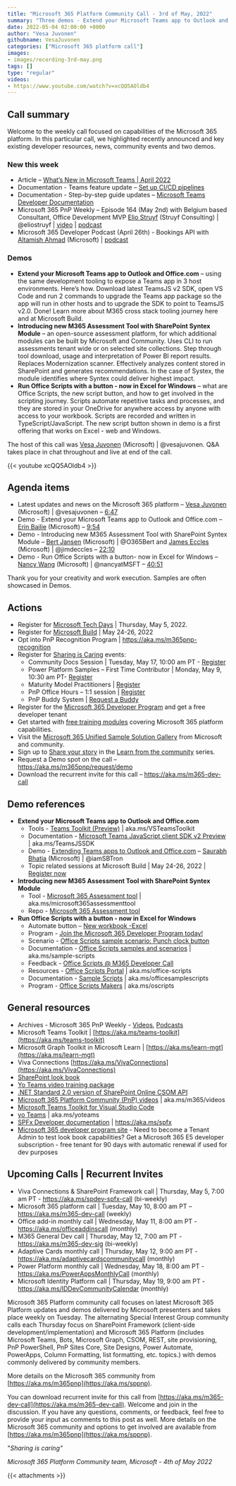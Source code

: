 ```yaml
---
title: "Microsoft 365 Platform Community Call - 3rd of May, 2022"
summary: "Three demos - Extend your Microsoft Teams app to Outlook and Office, Introducing new M365 Assessment Tool with SharePoint Syntex Module, and Run Office Scripts with a button- now in Excel for Windows.  Review latest articles, documents, and podcasts."
date: 2022-05-04 02:00:00 +0000
author: "Vesa Juvonen"
githubname: VesaJuvonen
categories: ["Microsoft 365 platform call"]
images:
- images/recording-3rd-may.png
tags: []
type: "regular"
videos:
- https://www.youtube.com/watch?v=xcQQ5AOldb4
---
```


## Call summary

Welcome to the weekly call focused on capabilities of the Microsoft 365 platform.  In this particular call, we highlighted recently announced and key existing developer resources, news, community events and two demos.

### New this week

* Article – [What’s New in Microsoft Teams \| April
    2022](https://techcommunity.microsoft.com/t5/microsoft-teams-blog/what-s-new-in-microsoft-teams-april-2022/ba-p/3297881)
* Documentation - Teams feature update – [Set up CI/CD
    pipelines](https://docs.microsoft.com/microsoftteams/platform/toolkit/use-cicd-template)
* Documentation - Step-by-step guide updates – [Microsoft Teams Developer
    Documentation](https://docs.microsoft.com/microsoftteams/platform/mstdd-landing)
* Microsoft 365 PnP Weekly – Episode 164 (May 2nd) with Belgium based
    Consultant, Office Development MVP [Elio
    Struyf](https://twitter.com/eliostruyf) (Struyf Consulting) \| @eliostruyf
    \| [video](https://pnp.github.io/blog/microsoft-365-pnp-weekly/episode-164/)
    \| [podcast](https://www.podbean.com/media/share/pb-euwht-1217b1b)
* Microsoft 365 Developer Podcast (April 26th) - Bookings API with [Altamish
    Ahmad](https://www.linkedin.com/in/altamishahmad/) (Microsoft) \|
    [podcast](https://www.m365devpodcast.com/e/bookings-api-with-altamish-ahmad/)

### Demos

* **Extend your Microsoft Teams app to Outlook and Office.com** – using the
    same development tooling to expose a Teams app in 3 host environments.
    Here’s how. Download latest TeamsJS v2 SDK, open VS Code and run 2 commands
    to upgrade the Teams app package so the app will run in other hosts and to
    upgrade the SDK to point to TeamsJS v2.0. Done! Learn more about M365 cross
    stack tooling journey here and at Microsoft Build.
* **Introducing new M365 Assessment Tool with SharePoint Syntex Module** – an
    open-source assessment platform, for which additional modules can be built
    by Microsoft and Community. Uses CLI to run assessments tenant wide or on
    selected site collections. Step through tool download, usage and
    interpretation of Power BI report results. Replaces Modernization scanner.
    Effectively analyzes content stored in SharePoint and generates
    recommendations. In the case of Systex, the module identifies where Syntex
    could deliver highest impact.
* **Run Office Scripts with a button - now in Excel for Windows** – what are
    Office Scripts, the new script button, and how to get involved in the
    scripting journey. Scripts automate repetitive tasks and processes, and they
    are stored in your OneDrive for anywhere access by anyone with access to
    your workbook. Scripts are recorded and written in TypeScript/JavaScript.
    The new script button shown in demo is a first offering that works on Excel
    \- web and Windows.

The host of this call was [Vesa Juvonen](http://twitter.com/vesajuvonen) (Microsoft) | @vesajuvonen. Q&A takes place in chat throughout and live at end of the call.

{{< youtube xcQQ5AOldb4 >}}

## Agenda items

* Latest updates and news on the Microsoft 365 platform – [Vesa
    Juvonen](http://twitter.com/vesajuvonen) (Microsoft) \| @vesajuvonen –
    [6:47](https://youtu.be/xcQQ5AOldb4?t=407)
* Demo - Extend your Microsoft Teams app to Outlook and Office.com – [Erin
    Bailie](https://www.linkedin.com/in/erinbailie/) (Microsoft) –
    [9:54](https://youtu.be/xcQQ5AOldb4?t=594)
* Demo - Introducing new M365 Assessment Tool with SharePoint Syntex Module –
    [Bert Jansen](http://twitter.com/O365Bert) (Microsoft) \| @O365Bert and
    [James Eccles](http://twitter.com/jimdeccles) (Microsoft) \| @jimdeccles –
    [22:10](https://youtu.be/xcQQ5AOldb4?t=1330)
* Demo - Run Office Scripts with a button- now in Excel for Windows – [Nancy
    Wang](http://twitter.com/nancyatMSFT) (Microsoft) \| @nancyatMSFT –
    [40:51](https://youtu.be/xcQQ5AOldb4?t=2451)


Thank you for your creativity and work execution. Samples are often showcased in Demos.

## Actions

* Register for [Microsoft Tech Days](https://aka.ms/techdays/m365) \|
    Thursday, May 5, 2022.
* Register for [Microsoft Build](http://register.build.microsoft.com) \| May
    24-26, 2022
* Opt into PnP Recognition Program \| <https://aka.ms/m365pnp-recognition>
* Register for [Sharing is Caring](https://pnp.github.io/sharing-is-caring/)
    events:
    * Community Docs Session \| Tuesday, May 17, 10:00 am PT -
        [Register](https://forms.microsoft.com/pages/responsepage.aspx?id=KtIy2vgLW0SOgZbwvQuRaXDXyCl9DkBHq4A2OG7uLpdUOUdFR0U1STdGS0lXUDA2Sk1YSE1WMEtHSy4u)
    * Power Platform Samples – First Time Contributor \| Monday, May 9, 10:30
        am PT-
        [Register](https://forms.office.com/pages/responsepage.aspx?id=KtIy2vgLW0SOgZbwvQuRaXDXyCl9DkBHq4A2OG7uLpdUMTFJWFFGVUxBNUFZQjZWRUdaOE5BMFkwNS4u)
    * Maturity Model Practitioners \| [Register](https://aka.ms/mm4m365)
    * PnP Office Hours – 1:1 session \|
        [Register](https://outlook.office365.com/owa/calendar/PnPSharingisCaring@warner.digital/bookings/)
    * PnP Buddy System \| [Request a
        Buddy](https://forms.office.com/Pages/ResponsePage.aspx?id=KtIy2vgLW0SOgZbwvQuRaXDXyCl9DkBHq4A2OG7uLpdUMjRRUVg4NElZUUJLTEY1TVVSVDJFRFpLRS4u)
* Register for the [Microsoft 365 Developer
    Program](https://aka.ms/m365/devprogram) and get a free developer tenant
* Get started with [free training modules](https://aka.ms/m365/dev/learn)
    covering Microsoft 365 platform capabilities.
* Visit the [Microsoft 365 Unified Sample Solution
    Gallery](https://adoption.microsoft.com/sample-solution-gallery) from
    Microsoft and community.
* Sign up to [Share your story](https://aka.ms/share-your-story) in the [Learn
    from the community](https://aka.ms/LearnFromTheCommunity/ThisWeek) series.
* Request a Demo spot on the call – <https://aka.ms/m365pnp/request/demo>
* Download the recurrent invite for this call – <https://aka.ms/m365-dev-call>

## Demo references

* **Extend your Microsoft Teams app to Outlook and Office.com**
    * Tools - [Teams Toolkit
        (Preview)](https://marketplace.visualstudio.com/items?itemName=TeamsDevApp.ms-teams-vscode-extension)
        \| aka.ms/VSTeamsToolkit
    * Documentation - [Microsoft Teams JavaScript client SDK v2
        Preview](https://docs.microsoft.com/microsoftteams/platform/m365-apps/using-teams-client-sdk-preview?tabs=manifest-teams-toolkit%2Cjavascript)
        \| aka.ms/TeamsJSSDK
    * Demo - [Extending Teams apps to Outlook and
        Office.com](https://youtu.be/JckgmonMbCM?t=1776) – [Saurabh
        Bhatia](http://twitter.com/iamSBTron) (Microsoft) \| @iamSBTron
    * Topic related sessions at Microsoft Build \| May 24-26, 2022 \|
        [Register now](http://register.build.microsoft.com)
* **Introducing new M365 Assessment Tool with SharePoint Syntex Module**
    * Tool - [Microsoft 365 Assessment
        tool](https://pnp.github.io/pnpassessment/index.html) \|
        aka.ms/microsoft365assessmenttool
    * Repo - [Microsoft 365 Assessment
        tool](https://github.com/pnp/pnpassessment)
* **Run Office Scripts with a button - now in Excel for Windows**
    * Automate button – [New workbook -Excel](https://excel.new/)
    * Program - [Join the Microsoft 365 Developer Program
        today!](https://developer.microsoft.com/microsoft-365/dev-program)
    * Scenario - [Office Scripts sample scenario: Punch clock button](https://docs.microsoft.com/office/dev/scripts/resources/scenarios/punch-clock)
    * Documentation - [Office Scripts samples and scenarios](https://docs.microsoft.com/office/dev/scripts/resources/samples/samples-overview) \| aka.ms/sample-scripts
    * Feedback - [Office Scripts @ M365 Developer
    Call](https://forms.office.com/r/0vP20FRKCN)
    * Resources - [Office Scripts
        Portal](https://developer.microsoft.com/office-scripts) \|
        aka.ms/office-scripts
    * Documentation - [Sample
        Scripts](https://docs.microsoft.com/office/dev/scripts/resources/samples/excel-samples)
        \| aka.ms/officesamplescripts
    * Program - [Office Scripts
        Makers](https://ux.microsoft.com/Panel/OfficeScriptsTrade?utm_campaign=tradesperson&utm_source=adhoc&utm_medium=presentation)
        \| aka.ms/oscripts

## General resources

* Archives - Microsoft 365 PnP Weekly - [Videos](https://www.youtube.com/playlist?list=PLR9nK3mnD-OVYI-St_CBiFfuL4CZbBpkC), [Podcasts](https://pnpweekly.podbean.com/)
* Microsoft Teams Toolkit | [https://aka.ms/teams-toolkit](https://aka.ms/teams-toolkit)
* Microsoft Graph Toolkit in Microsoft Learn | [https://aka.ms/learn-mgt](https://aka.ms/learn-mgt)
* Viva Connections [https://aka.ms/VivaConnections](https://aka.ms/VivaConnections)
* [SharePoint look book](https://lookbook.microsoft.com/?WT.mc_id=m365-24198-cxa)
* [Yo Teams video training package](https://aka.ms/yoteams-training)
* [.NET Standard 2.0 version of SharePoint Online CSOM API](https://developer.microsoft.com/microsoft-365/blogs/net-standard-version-of-sharepoint-online-csom-apis?WT.mc_id=m365-24198-cxa)
* [Microsoft 365 Platform Community (PnP) videos](https://aka.ms/m365/videos) | aka.ms/m365/videos
* [Microsoft Teams Toolkit for Visual Studio Code](https://marketplace.visualstudio.com/items?itemName=TeamsDevApp.ms-teams-vscode-extension)
* [yo Teams](https://aka.ms/yoteams) | aka.ms/yoteams
* [SPFx Developer documentation](https://aka.ms/spfx) | <https://aka.ms/spfx>
* [Microsoft 365 developer program site](https://developer.microsoft.com/office/dev-program?WT.mc_id=m365-24198-cxa) - Need to become a Tenant Admin to test look book capabilities? Get a Microsoft 365 E5 developer subscription - free tenant for 90 days with automatic renewal if used for dev purposes

## Upcoming Calls | Recurrent Invites

* Viva Connections & SharePoint Framework call \| Thursday, May 5, 7:00 am PT -
    <https://aka.ms/spdev-spfx-call> (bi-weekly)
* Microsoft 365 platform call \| Tuesday, May 10, 8:00 am PT –
    <https://aka.ms/m365-dev-call> (weekly)
* Office add-in monthly call \| Wednesday, May 11, 8:00 am PT -
    <https://aka.ms/officeaddinscall> (monthly)
* M365 General Dev call \| Thursday, May 12, 7:00 am PT -
    <https://aka.ms/m365-dev-sig> (bi-weekly)
* Adaptive Cards monthly call \| Thursday, May 12, 9:00 am PT -
    <https://aka.ms/adaptivecardscommunitycall> (monthly)
* Power Platform monthly call \| Wednesday, May 18, 8:00 am PT -
    <https://aka.ms/PowerAppsMonthlyCall> (monthly)
* Microsoft Identity Platform call \| Thursday, May 19, 9:00 am PT -
    <https://aka.ms/IDDevCommunityCalendar> (monthly)

Microsoft 365 Platform community call focuses on latest Microsoft 365 Platform updates and demos delivered by Microsoft presenters and takes place weekly on Tuesday.  The alternating Special Interest Group community calls each Thursday focus on SharePoint Framework (client-side development/implementation) and Microsoft 365 Platform (includes Microsoft Teams, Bots, Microsoft Graph, CSOM, REST, site provisioning, PnP PowerShell, PnP Sites Core, Site Designs, Power Automate, PowerApps, Column Formatting, list formatting, etc. topics.) with demos commonly delivered by community members.

More details on the Microsoft 365 community from [https://aka.ms/m365pnp](https://aka.ms/sppnp).

You can download recurrent invite for this call from [https://aka.ms/m365-dev-call](https://aka.ms/m365-dev-call).  Welcome and join in the discussion. If you have any questions, comments, or feedback, feel free to provide your input as comments to this post as well. More details on the Microsoft 365 community and options to get involved are available from [https://aka.ms/m365pnp](https://aka.ms/sppnp).


&quot;_Sharing is caring&quot;_

_Microsoft 365 Platform Community team, Microsoft - 4th of May 2022_

{{< attachments >}}
